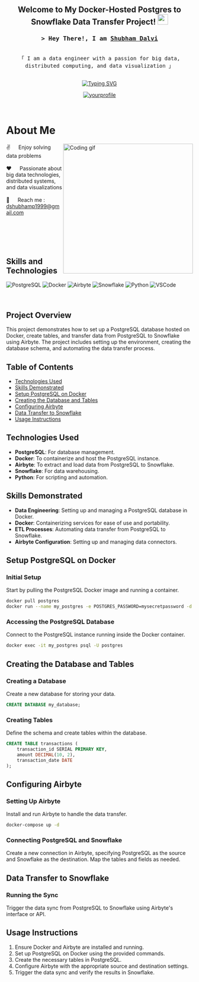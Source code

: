 
<h2 align="center">
  Welcome to My Docker-Hosted Postgres to Snowflake Data Transfer Project!
  <img src="https://media.giphy.com/media/hvRJCLFzcasrR4ia7z/giphy.gif" width="28">
</h2>

<!-- Intro -->
<h3 align="center">
        <samp>&gt; Hey There!, I am
                <b><a target="_blank" href="https://yourwebsite.com">Shubham Dalvi</a></b>
        </samp>
</h3>

<p align="center"> 
  <samp>
    <br>
    「 I am a data engineer with a passion for big data, distributed computing, and data visualization 」
    <br>
    <br>
  </samp>
</p>

<div align="center">
<a href="https://git.io/typing-svg"><img src="https://readme-typing-svg.herokuapp.com?font=Fira+Code&pause=1000&random=false&width=435&lines=Spark+%7C+DataBricks++%7C+Power+BI+;Snowflake+%7C+Azure++%7C+Airflow;3+yrs+of+IT+experience+as+Analyst+%40+;Accenture+;Passionate+Data+Engineer+" alt="Typing SVG" /></a>
</div>

<p align="center">
 <a href="https://linkedin.com/in/yourprofile" target="_blank">
  <img src="https://img.shields.io/badge/LinkedIn-0077B5?style=for-the-badge&logo=linkedin&logoColor=white" alt="yourprofile"/>
 </a>
</p>
<br />

<!-- About Section -->
# About Me
 
<p>
 <img align="right" width="350" src="/assets/programmer.gif" alt="Coding gif" />
  
 ✌️ &emsp; Enjoy solving data problems <br/><br/>
 ❤️ &emsp; Passionate about big data technologies, distributed systems, and data visualizations<br/><br/>
 📧 &emsp; Reach me : dshubhamp1999@gmail.com<br/><br/>

</p>

<br/>
<br/>
<br/>

## Skills and Technologies

![PostgreSQL](https://img.shields.io/badge/PostgreSQL-316192?style=for-the-badge&logo=postgresql&logoColor=white)
![Docker](https://img.shields.io/badge/Docker-2496ED?style=for-the-badge&logo=docker&logoColor=white)
![Airbyte](https://img.shields.io/badge/Airbyte-000000?style=for-the-badge&logo=airbyte&logoColor=white)
![Snowflake](https://img.shields.io/badge/Snowflake-29B5E8?style=for-the-badge&logo=snowflake&logoColor=white)
![Python](https://img.shields.io/badge/Python-3776AB?style=for-the-badge&logo=python&logoColor=white)
![VSCode](https://img.shields.io/badge/Visual_Studio-0078d7?style=for-the-badge&logo=visual%20studio&logoColor=white)

<br/>

## Project Overview

This project demonstrates how to set up a PostgreSQL database hosted on Docker, create tables, and transfer data from PostgreSQL to Snowflake using Airbyte. The project includes setting up the environment, creating the database schema, and automating the data transfer process.

## Table of Contents
- [Technologies Used](#technologies-used)
- [Skills Demonstrated](#skills-demonstrated)
- [Setup PostgreSQL on Docker](#setup-postgresql-on-docker)
- [Creating the Database and Tables](#creating-the-database-and-tables)
- [Configuring Airbyte](#configuring-airbyte)
- [Data Transfer to Snowflake](#data-transfer-to-snowflake)
- [Usage Instructions](#usage-instructions)

## Technologies Used
- **PostgreSQL**: For database management.
- **Docker**: To containerize and host the PostgreSQL instance.
- **Airbyte**: To extract and load data from PostgreSQL to Snowflake.
- **Snowflake**: For data warehousing.
- **Python**: For scripting and automation.

## Skills Demonstrated
- **Data Engineering**: Setting up and managing a PostgreSQL database in Docker.
- **Docker**: Containerizing services for ease of use and portability.
- **ETL Processes**: Automating data transfer from PostgreSQL to Snowflake.
- **Airbyte Configuration**: Setting up and managing data connectors.

## Setup PostgreSQL on Docker
### Initial Setup
Start by pulling the PostgreSQL Docker image and running a container.

```bash
docker pull postgres
docker run --name my_postgres -e POSTGRES_PASSWORD=mysecretpassword -d postgres
```

### Accessing the PostgreSQL Database
Connect to the PostgreSQL instance running inside the Docker container.

```bash
docker exec -it my_postgres psql -U postgres
```

## Creating the Database and Tables

### Creating a Database
Create a new database for storing your data.

```sql
CREATE DATABASE my_database;
```

### Creating Tables
Define the schema and create tables within the database.

```sql
CREATE TABLE transactions (
    transaction_id SERIAL PRIMARY KEY,
    amount DECIMAL(10, 2),
    transaction_date DATE
);
```

## Configuring Airbyte

### Setting Up Airbyte
Install and run Airbyte to handle the data transfer.

```bash
docker-compose up -d
```

### Connecting PostgreSQL and Snowflake
Create a new connection in Airbyte, specifying PostgreSQL as the source and Snowflake as the destination. Map the tables and fields as needed.

## Data Transfer to Snowflake
### Running the Sync
Trigger the data sync from PostgreSQL to Snowflake using Airbyte's interface or API.

## Usage Instructions
1. Ensure Docker and Airbyte are installed and running.
2. Set up PostgreSQL on Docker using the provided commands.
3. Create the necessary tables in PostgreSQL.
4. Configure Airbyte with the appropriate source and destination settings.
5. Trigger the data sync and verify the results in Snowflake.
